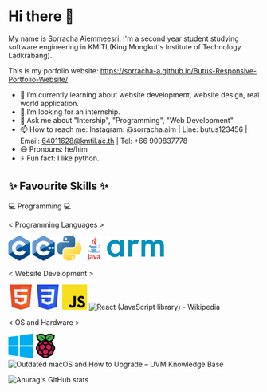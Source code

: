# Hi there 👋
My name is Sorracha Aiemmeesri. I'm a second year student studying software engineering in KMITL(King Mongkut's Institute of Technology Ladkrabang).

This is my porfolio website: https://sorracha-a.github.io/Butus-Responsive-Portfolio-Website/

- 🌱 I’m currently learning about website development, website design, real world application.
- 👯 I’m looking for an internship.
- 💬 Ask me about "Intership", "Programming", "Web Development"
- 📫 How to reach me: Instagram: @sorracha.aim | Line: butus123456 | Email: 64011628@kmtil.ac.th | Tel: +66 909837778
- 😄 Pronouns: he/him
- ⚡ Fun fact: I like python.

## ✨ Favourite Skills ✨

💻 Programming 💻

< Programming Languages >

<img height="50em" src="https://github.com/DulapahV/DulapahV.github.io/raw/main/images/Prog_Lang/c.png?raw=true" style="max-width: 100%;">  <img height="50em" src="https://github.com/DulapahV/DulapahV.github.io/raw/main/images/Prog_Lang/c++.png?raw=true" style="max-width: 100%;">  <img height="50em" src="https://github.com/DulapahV/DulapahV.github.io/raw/main/images/Prog_Lang/py.png?raw=true" style="max-width: 100%;">  <img height="50em" src="https://github.com/DulapahV/DulapahV.github.io/raw/main/images/Prog_Lang/java.png?raw=true" style="max-width: 100%;">  <img height="50em" src="https://github.com/DulapahV/DulapahV.github.io/raw/main/images/Prog_Lang/arm.png?raw=true" style="max-width: 100%;">

< Website Development >

<img height="50em" src="https://github.com/DulapahV/DulapahV.github.io/raw/main/images/Prog_Lang/html.png?raw=true" style="max-width: 100%;">  <img height="50em" src="https://github.com/DulapahV/DulapahV.github.io/raw/main/images/Prog_Lang/css.png?raw=true" style="max-width: 100%;">  <img height="50em" src="https://github.com/DulapahV/DulapahV.github.io/raw/main/images/Prog_Lang/js.png?raw=true" style="max-width: 100%;">  <img  height="50em" src="https://upload.wikimedia.org/wikipedia/commons/thumb/a/a7/React-icon.svg/1200px-React-icon.svg.png" jsaction="load:XAeZkd;" jsname="HiaYvf" class="n3VNCb KAlRDb" alt="React (JavaScript library) - Wikipedia" data-noaft="1" style="max-width: 100%">
     
< OS and Hardware >

<img height="50em" src="https://github.com/DulapahV/DulapahV.github.io/raw/main/images/OS_Hardware/windows.png?raw=true" style="max-width: 100%;">  <img height="50em" src="https://github.com/DulapahV/DulapahV.github.io/raw/main/images/OS_Hardware/raspberrypi.png?raw=true" style="max-width: 100%;">  <img height="50em" src="https://kb.helpline.w3.uvm.edu/wp-content/uploads/2020/06/1200px-MacOS_logo_2017-1.png" jsaction="load:XAeZkd;" jsname="HiaYvf" class="n3VNCb KAlRDb" alt="Outdated macOS and How to Upgrade – UVM Knowledge Base" data-noaft="1" style="max-width: 100%">

![Anurag's GitHub stats](https://github-readme-stats.vercel.app/api?username=Sorracha-A&hide=contribs,issues,prs&theme=radical)

    
